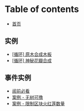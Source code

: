 # Table of contents

* [首页](README.md)

## 实例 <a id="normal"></a>

* [\[循环\] 原木合成木板](normal/wood-plank.md)
* [\[循环\] 神秘花瓣合成](normal/mystical-petal.md)

## 事件实例 <a id="events"></a>

* [阅前必看](events/readbefore.md)
* [案例 - 无树可撸](events/nologpunching.md)
* [案例 - 限制区块火红莲数量](events/restriction-endoflame.md)

